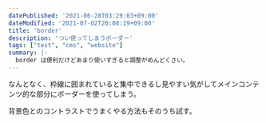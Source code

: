 ```yaml
---
datePublished: '2021-06-28T03:29:03+09:00'
dateModified: '2021-07-02T20:08:19+09:00'
title: 'border'
description: 'つい使ってしまうボーダー'
tags: ["test", "cms", "website"]
summary: |-
  border は便利だけどあまり使いすぎると調整がめんどくさい。
---
```


なんとなく、枠線に囲まれていると集中できるし見やすい気がしてメインコンテンツ的な部分にボーダーを使ってしまう。

背景色とのコントラストでうまくやる方法もそのうち試す。

